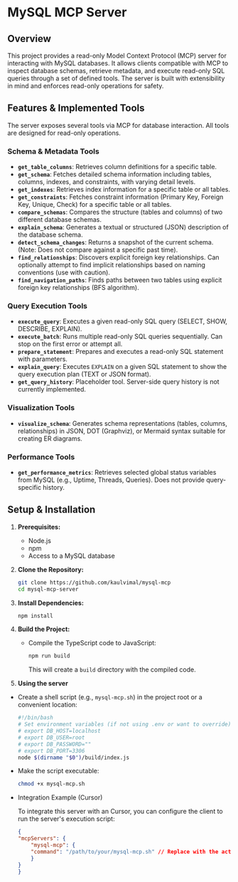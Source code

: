 # MySQL MCP Server
## Overview
This project provides a read-only Model Context Protocol (MCP) server for interacting with MySQL databases. It allows clients compatible with MCP to inspect database schemas, retrieve metadata, and execute read-only SQL queries through a set of defined tools. The server is built with extensibility in mind and enforces read-only operations for safety.

## Features & Implemented Tools

The server exposes several tools via MCP for database interaction. All tools are designed for read-only operations.

### Schema & Metadata Tools

* **`get_table_columns`**: Retrieves column definitions for a specific table.
* **`get_schema`**: Fetches detailed schema information including tables, columns, indexes, and constraints, with varying detail levels.
* **`get_indexes`**: Retrieves index information for a specific table or all tables.
* **`get_constraints`**: Fetches constraint information (Primary Key, Foreign Key, Unique, Check) for a specific table or all tables.
* **`compare_schemas`**: Compares the structure (tables and columns) of two different database schemas.
* **`explain_schema`**: Generates a textual or structured (JSON) description of the database schema.
* **`detect_schema_changes`**: Returns a snapshot of the current schema. (Note: Does not compare against a specific past time).
* **`find_relationships`**: Discovers explicit foreign key relationships. Can optionally attempt to find implicit relationships based on naming conventions (use with caution).
* **`find_navigation_paths`**: Finds paths between two tables using explicit foreign key relationships (BFS algorithm).

### Query Execution Tools

* **`execute_query`**: Executes a given read-only SQL query (SELECT, SHOW, DESCRIBE, EXPLAIN).
* **`execute_batch`**: Runs multiple read-only SQL queries sequentially. Can stop on the first error or attempt all.
* **`prepare_statement`**: Prepares and executes a read-only SQL statement with parameters.
* **`explain_query`**: Executes `EXPLAIN` on a given SQL statement to show the query execution plan (TEXT or JSON format).
* **`get_query_history`**: Placeholder tool. Server-side query history is not currently implemented.

### Visualization Tools

* **`visualize_schema`**: Generates schema representations (tables, columns, relationships) in JSON, DOT (Graphviz), or Mermaid syntax suitable for creating ER diagrams.

### Performance Tools

* **`get_performance_metrics`**: Retrieves selected global status variables from MySQL (e.g., Uptime, Threads, Queries). Does not provide query-specific history.


## Setup & Installation

1.  **Prerequisites:**
    * Node.js
    * npm
    * Access to a MySQL database

2.  **Clone the Repository:**
    ```bash
    git clone https://github.com/kaulvimal/mysql-mcp
    cd mysql-mcp-server
    ```

3.  **Install Dependencies:**
    ```bash
    npm install
    ```
4.  **Build the Project:**
    * Compile the TypeScript code to JavaScript:
        ```bash
        npm run build
        ```
        This will create a `build` directory with the compiled code.

5. **Using the server**

- Create a shell script (e.g., `mysql-mcp.sh`) in the project root or a convenient location:

	```bash
    #!/bin/bash
    # Set environment variables (if not using .env or want to override)
    # export DB_HOST=localhost
    # export DB_USER=root
    # export DB_PASSWORD=""
    # export DB_PORT=3306
    node $(dirname "$0")/build/index.js
    ```

- Make the script executable:
    ```bash
    chmod +x mysql-mcp.sh
    ```

- Integration Example (Cursor)

	To integrate this server with an Cursor, you can configure the client to run the server's execution script:

	```json
	{
	"mcpServers": {
		"mysql-mcp": {
		"command": "/path/to/your/mysql-mcp.sh" // Replace with the actual path to your script
		}
	}
	}